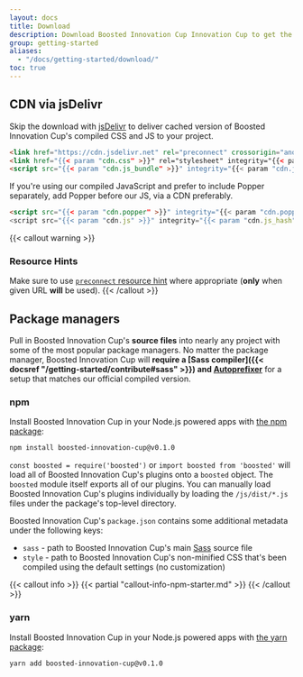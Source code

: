 ```yaml
---
layout: docs
title: Download
description: Download Boosted Innovation Cup Innovation Cup to get the compiled CSS and JavaScript, source code, or include it with your favorite package managers like npm, RubyGems, and more.
group: getting-started
aliases:
  - "/docs/getting-started/download/"
toc: true
---
```


## CDN via jsDelivr

Skip the download with [jsDelivr](https://www.jsdelivr.com/) to deliver cached version of Boosted Innovation Cup's compiled CSS and JS to your project.

```html
<link href="https://cdn.jsdelivr.net" rel="preconnect" crossorigin="anonymous">
<link href="{{< param "cdn.css" >}}" rel="stylesheet" integrity="{{< param "cdn.css_hash" >}}" crossorigin="anonymous">
<script src="{{< param "cdn.js_bundle" >}}" integrity="{{< param "cdn.js_bundle_hash" >}}" crossorigin="anonymous"></script>
```

If you're using our compiled JavaScript and prefer to include Popper separately, add Popper before our JS, via a CDN preferably.

```html
<script src="{{< param "cdn.popper" >}}" integrity="{{< param "cdn.popper_hash" >}}" crossorigin="anonymous"></script>
<script src="{{< param "cdn.js" >}}" integrity="{{< param "cdn.js_hash" >}}" crossorigin="anonymous"></script>
```

{{< callout warning >}}
### Resource Hints
Make sure to use [`preconnect` resource hint](https://www.w3.org/TR/resource-hints/#preconnect) where appropriate (**only** when given URL **will** be used).
{{< /callout >}}

## Package managers

Pull in Boosted Innovation Cup's **source files** into nearly any project with some of the most popular package managers. No matter the package manager, Boosted Innovation Cup will **require a [Sass compiler]({{< docsref "/getting-started/contribute#sass" >}}) and [Autoprefixer](https://github.com/postcss/autoprefixer)** for a setup that matches our official compiled version.

### npm

Install Boosted Innovation Cup in your Node.js powered apps with [the npm package](https://www.npmjs.com/package/boosted-innovation-cup):

```sh
npm install boosted-innovation-cup@v0.1.0
```

`const boosted = require('boosted')` or `import boosted from 'boosted'` will load all of Boosted Innovation Cup's plugins onto a `boosted` object.
The `boosted` module itself exports all of our plugins. You can manually load Boosted Innovation Cup's plugins individually by loading the `/js/dist/*.js` files under the package's top-level directory.

Boosted Innovation Cup's `package.json` contains some additional metadata under the following keys:

- `sass` - path to Boosted Innovation Cup's main [Sass](https://sass-lang.com/) source file
- `style` - path to Boosted Innovation Cup's non-minified CSS that's been compiled using the default settings (no customization)

{{< callout info >}}
{{< partial "callout-info-npm-starter.md" >}}
{{< /callout >}}

### yarn

Install Boosted Innovation Cup in your Node.js powered apps with [the yarn package](https://yarnpkg.com/en/package/Boosted):

```sh
yarn add boosted-innovation-cup@v0.1.0
```
